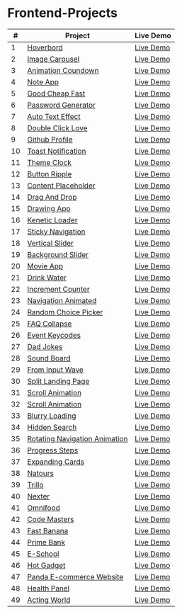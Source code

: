 # Frontend-Projects

| # |    Project            |    Live  Demo    |
|---| --------------------- | ---------------- |
| 1 | [Hoverbord](https://github.com/FaysalMiah55/hoverboard) | [Live Demo](https://faysalmiah55.github.io/hoverboard/) |
| 2 | [Image Carousel](https://github.com/FaysalMiah55/image-carousel) | [Live Demo](https://faysalmiah55.github.io/image-carousel/) |
| 3 | [Animation Coundown](https://github.com/FaysalMiah55/animated-countdown) | [Live Demo](https://faysalmiah55.github.io/animated-countdown/) |
| 4 | [Note App](https://github.com/FaysalMiah55/note-app) | [Live Demo](https://faysalmiah55.github.io/note-app/) |
| 5 | [Good Cheap Fast](https://github.com/FaysalMiah55/good-cheap-fast) | [Live Demo](https://faysalmiah55.github.io/good-cheap-fast/) |
| 6 | [Password Generator](https://github.com/FaysalMiah55/password-generator) | [Live Demo](https://faysalmiah55.github.io/password-generator/) |
| 7 | [Auto Text Effect](https://github.com/FaysalMiah55/auto-text-effect) | [Live Demo](https://faysalmiah55.github.io/auto-text-effect/) |
| 8 | [Double Click Love](https://github.com/FaysalMiah55/double-click-love) | [Live Demo](https://faysalmiah55.github.io/double-click-love/) |
| 9 | [Github Profile](https://github.com/FaysalMiah55/github-profile) | [Live Demo](https://faysalmiah55.github.io/github-profile/) |
| 10 | [Toast Notification](https://github.com/FaysalMiah55/toast-notification) | [Live Demo](https://faysalmiah55.github.io/toast-notification/) |
| 11 | [Theme Clock](https://github.com/FaysalMiah55/theme-clock) | [Live Demo](https://faysalmiah55.github.io/theme-clock/) |
| 12 | [Button Ripple](https://github.com/FaysalMiah55/button-ripple) | [Live Demo](https://faysalmiah55.github.io/button-ripple/) |
| 13 | [Content Placeholder](https://github.com/FaysalMiah55/content-placeholder) | [Live Demo](https://faysalmiah55.github.io/content-placeholder/) |
| 14 | [Drag And Drop](https://github.com/FaysalMiah55/drag-and-drop) | [Live Demo](https://faysalmiah55.github.io/drag-and-drop/) |
| 15 | [Drawing App](https://github.com/FaysalMiah55/drawing-app) | [Live Demo](https://faysalmiah55.github.io/drawing-app/) |
| 16 | [Kenetic Loader](https://github.com/FaysalMiah55/kenetic-loader) | [Live Demo](https://faysalmiah55.github.io/kenetic-loader/) |
| 17 | [Sticky Navigation](https://github.com/FaysalMiah55/sticky-navigation) | [Live Demo](https://faysalmiah55.github.io/sticky-navigation/) |
| 18 | [Vertical Slider](https://github.com/FaysalMiah55/vertical-slider) | [Live Demo](https://faysalmiah55.github.io/vertical-slider/) |
| 19 | [Background Slider](https://github.com/FaysalMiah55/background-slider) | [Live Demo](https://faysalmiah55.github.io/background-slider/) |
| 20 | [Movie App](https://github.com/FaysalMiah55/movie-app) | [Live Demo](https://faysalmiah55.github.io/movie-app/) |
| 21 | [Drink Water](https://github.com/FaysalMiah55/drink-water) | [Live Demo](https://faysalmiah55.github.io/drink-water/) |
| 22 | [Increment Counter](https://github.com/FaysalMiah55/incrementing-counter) | [Live Demo](https://faysalmiah55.github.io/incrementing-counter/) |
| 23 | [Navigation Animated](https://github.com/FaysalMiah55/navigation-animated) | [Live Demo](https://faysalmiah55.github.io/navigation-animated/) |
| 24 | [Random Choice Picker](https://github.com/FaysalMiah55/random-choice-picker) | [Live Demo](https://faysalmiah55.github.io/random-choice-picker/) |
| 25 | [FAQ Collapse](https://github.com/FaysalMiah55/faq-collapse) | [Live Demo](https://faysalmiah55.github.io/faq-collapse/) |
| 26 | [Event Keycodes](https://github.com/FaysalMiah55/event-keycodes) | [Live Demo](https://faysalmiah55.github.io/event-keycodes/) |
| 27 | [Dad Jokes](https://github.com/FaysalMiah55/dad-jokes) | [Live Demo](https://faysalmiah55.github.io/dad-jokes/) |
| 28 | [Sound Board](https://github.com/FaysalMiah55/sound-board) | [Live Demo](https://faysalmiah55.github.io/sound-board/) |
| 29 | [From Input Wave](https://github.com/FaysalMiah55/form-input-wave) | [Live Demo](https://faysalmiah55.github.io/form-input-wave/) |
| 30 | [Split Landing Page](https://github.com/FaysalMiah55/split-landing-page) | [Live Demo](https://faysalmiah55.github.io/split-landing-page/) |
| 31 | [Scroll Animation](https://github.com/FaysalMiah55/scroll-animation) | [Live Demo](https://faysalmiah55.github.io/scroll-animation/) |
| 32 | [Scroll Animation](https://github.com/FaysalMiah55/scroll-animation) | [Live Demo](https://faysalmiah55.github.io/scroll-animation/) |
| 33 | [Blurry Loading](https://github.com/FaysalMiah55/blurry-loading) | [Live Demo](https://faysalmiah55.github.io/blurry-loading/) |
| 34 | [Hidden Search](https://github.com/FaysalMiah55/hidden-search) | [Live Demo](https://faysalmiah55.github.io/hidden-search/) |
| 35 | [Rotating Navigation Animation](https://github.com/FaysalMiah55/rotating-nav-animation) | [Live Demo](https://faysalmiah55.github.io/rotating-nav-animation/) |
| 36 | [Progress Steps](https://github.com/FaysalMiah55/progress-steps) | [Live Demo](https://faysalmiah55.github.io/progress-steps/) |
| 37 | [Expanding Cards](https://github.com/FaysalMiah55/expanding-cards) | [Live Demo](https://faysalmiah55.github.io/expanding-cards/) |
| 38 | [Natours](https://github.com/FaysalMiah55/natours) | [Live Demo](https://faysalmiah55.github.io/natours/) |
| 39 | [Trillo](https://github.com/FaysalMiah55/trillo) | [Live Demo](https://faysalmiah55.github.io/trillo/) |
| 40 | [Nexter](https://github.com/FaysalMiah55/nexter) | [Live Demo](https://faysalmiah55.github.io/nexter/) |
| 41 | [Omnifood](https://github.com/FaysalMiah55/omnifood) | [Live Demo](https://faysalmiah55.github.io/omnifood-optimizations/) |
| 42 | [Code Masters](https://github.com/FaysalMiah55/code-masters) | [Live Demo](https://faysalmiah55.github.io/code-masters/) |
| 43 | [Fast Banana](https://github.com/FaysalMiah55/fast-banana) | [Live Demo](https://faysalmiah55.github.io/fast-banana/) |
| 44 | [Prime Bank](https://github.com/FaysalMiah55/prime-bank) | [Live Demo](https://faysalmiah55.github.io/prime-bank/) |
| 45 | [E-School](https://github.com/FaysalMiah55/e-school) | [Live Demo](https://faysalmiah55.github.io/e-school/) |
| 46 | [Hot Gadget](https://github.com/FaysalMiah55/hot-gadget) | [Live Demo](https://faysalmiah55.github.io/hot-gadget/) |
| 47 | [Panda E-commerce Website](https://github.com/FaysalMiah55/panda-ecommerce) | [Live Demo](https://faysalmiah55.github.io/panda-ecommerce/) |
| 48 | [Health Panel](https://github.com/FaysalMiah55/health-panel) | [Live Demo](https://faysalmiah55.github.io/health-panel/) |
| 49 | [Acting World](https://github.com/FaysalMiah55/acting-world) | [Live Demo](https://faysalmiah55.github.io/acting-world/) |


